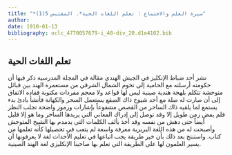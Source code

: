 ```yaml
---
title: "*سيرة العلم والاجتماع : تعلم اللغات الحية*. المقتبس 5(1)"
author: 
date: 1910-01-13
bibliography: oclc_4770057679-i_48-div_20.d1e4102.bib
---
```




##  تعلم اللغات الحية 


 نشر  أحد  ضباط الإنكليز في الجيش الهندي مقالة في  المجلة المدرسية  ذكر فيها أن حكومته أرسلته مع الحامية إلى تخوم الشمال الشرقي من مستعمرة الهند بين قبائل متوحشة تتكلم بلهجة هندية صينية ليس لها قواعد ولا معجم مفردات مكتوبة فقاده الاتفاق إلى أن صارت له صلة مع  أحد  شيوخ ذاك الصقع يستعمل السحر والكهانة فأنشأ بادئ بدء يستمع لما يلقيه ذاك الساحر من القصص مشفوعاً بإشارات ورموز واضحة تجلب النظر فلم يمض زمن طويل إلا وقد توصل إلى إدراك المعاني التي يريدها الساحر وما هو إلا قليل أيضاً حتى دهش من نفسه وقد أخذ يألف الكلمات التي يدمدم بها الشيخ المتوحش وأصبحت له من هذه اللغة البربرية معرفة واسعة لم يتعب في تحصيلها كأنه تعلمها من كتاب. واستنتج بعد ذلك بأن خير طريقة يجب اتباعها في تعليم الأحداث لغة لا يعرفونها أن يسير العلمون لها على الطريقة التي تعلم بها صاحبنا الإنكليزي لغة الهند الصينية. 
